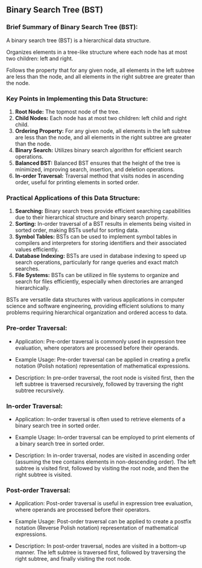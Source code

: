 ## Binary Search Tree (BST)

### Brief Summary of Binary Search Tree (BST):
A binary search tree (BST) is a hierarchical data structure.

Organizes elements in a tree-like structure where each node has at most two children: left and right.

Follows the property that for any given node, all elements in the left subtree are less than the node, and all elements in the right subtree are greater than the node.

### Key Points in Implementing this Data Structure:
1. **Root Node:** The topmost node of the tree.
2. **Child Nodes:** Each node has at most two children: left child and right child.
3. **Ordering Property:** For any given node, all elements in the left subtree are less than the node, and all elements in the right subtree are greater than the node.
4. **Binary Search:** Utilizes binary search algorithm for efficient search operations.
5. **Balanced BST:** Balanced BST ensures that the height of the tree is minimized, improving search, insertion, and deletion operations.
6. **In-order Traversal:** Traversal method that visits nodes in ascending order, useful for printing elements in sorted order.

### Practical Applications of this Data Structure:
1. **Searching:** Binary search trees provide efficient searching capabilities due to their hierarchical structure and binary search property.
2. **Sorting:** In-order traversal of a BST results in elements being visited in sorted order, making BSTs useful for sorting data.
3. **Symbol Tables:** BSTs can be used to implement symbol tables in compilers and interpreters for storing identifiers and their associated values efficiently.
4. **Database Indexing:** BSTs are used in database indexing to speed up search operations, particularly for range queries and exact match searches.
5. **File Systems:** BSTs can be utilized in file systems to organize and search for files efficiently, especially when directories are arranged hierarchically.

BSTs are versatile data structures with various applications in computer science and software engineering, providing efficient solutions to many problems requiring hierarchical organization and ordered access to data.

### Pre-order Traversal:

- Application: Pre-order traversal is commonly used in expression tree evaluation, where operators are processed before their operands.

- Example Usage: Pre-order traversal can be applied in creating a prefix notation (Polish notation) representation of mathematical expressions.

- Description: In pre-order traversal, the root node is visited first, then the left subtree is traversed recursively, followed by traversing the right subtree recursively.

### In-order Traversal:

- Application: In-order traversal is often used to retrieve elements of a binary search tree in sorted order.

- Example Usage: In-order traversal can be employed to print elements of a binary search tree in sorted order.

- Description: In in-order traversal, nodes are visited in ascending order (assuming the tree contains elements in non-descending order). The left subtree is visited first, followed by visiting the root node, and then the right subtree is visited.

### Post-order Traversal:

- Application: Post-order traversal is useful in expression tree evaluation, where operands are processed before their operators.

- Example Usage: Post-order traversal can be applied to create a postfix notation (Reverse Polish notation) representation of mathematical expressions.

- Description: In post-order traversal, nodes are visited in a bottom-up manner. The left subtree is traversed first, followed by traversing the right subtree, and finally visiting the root node.
